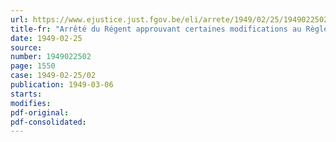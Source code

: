 ```yaml
---
url: https://www.ejustice.just.fgov.be/eli/arrete/1949/02/25/1949022502/justel
title-fr: "Arrêté du Régent approuvant certaines modifications au Règlement de la Bourse à terme des laines, à Anvers"
date: 1949-02-25
source:
number: 1949022502
page: 1550
case: 1949-02-25/02
publication: 1949-03-06
starts:
modifies:
pdf-original:
pdf-consolidated:
---
```


